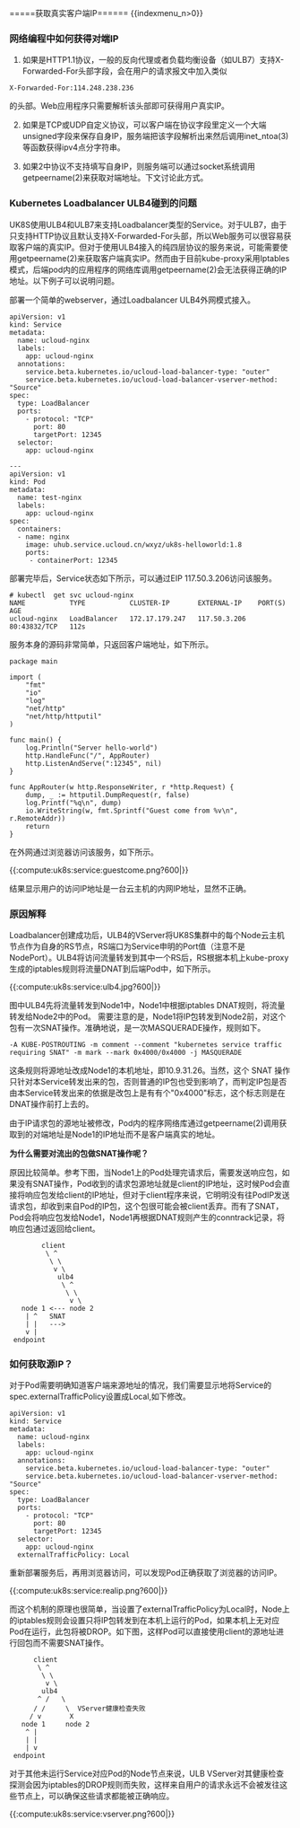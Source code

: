 =====获取真实客户端IP======
{{indexmenu_n>0}}


### 网络编程中如何获得对端IP

1.  如果是HTTP1.1协议，一般的反向代理或者负载均衡设备（如ULB7）支持X-Forwarded-For头部字段，会在用户的请求报文中加入类似
```
X-Forwarded-For:114.248.238.236
```
的头部。Web应用程序只需要解析该头部即可获得用户真实IP。

2.  如果是TCP或UDP自定义协议，可以客户端在协议字段里定义一个大端unsigned字段来保存自身IP，服务端把该字段解析出来然后调用inet_ntoa(3)等函数获得ipv4点分字符串。

3.  如果2中协议不支持填写自身IP，则服务端可以通过socket系统调用getpeername(2)来获取对端地址。下文讨论此方式。

### Kubernetes Loadbalancer ULB4碰到的问题

UK8S使用ULB4和ULB7来支持Loadbalancer类型的Service。对于ULB7，由于只支持HTTP协议且默认支持X-Forwarded-For头部，所以Web服务可以很容易获取客户端的真实IP。但对于使用ULB4接入的纯四层协议的服务来说，可能需要使用getpeername(2)来获取客户端真实IP。然而由于目前kube-proxy采用Iptables模式，后端pod内的应用程序的网络库调用getpeername(2)会无法获得正确的IP地址。以下例子可以说明问题。

部署一个简单的webserver，通过Loadbalancer ULB4外网模式接入。

```
apiVersion: v1
kind: Service
metadata:
  name: ucloud-nginx
  labels:
    app: ucloud-nginx
  annotations:
    service.beta.kubernetes.io/ucloud-load-balancer-type: "outer"
    service.beta.kubernetes.io/ucloud-load-balancer-vserver-method: "Source" 
spec:
  type: LoadBalancer
  ports:
    - protocol: "TCP"
      port: 80
      targetPort: 12345
  selector:
    app: ucloud-nginx

---
apiVersion: v1
kind: Pod
metadata:
  name: test-nginx
  labels:
    app: ucloud-nginx
spec:
  containers:
  - name: nginx
    image: uhub.service.ucloud.cn/wxyz/uk8s-helloworld:1.8
    ports:
     - containerPort: 12345

```

部署完毕后，Service状态如下所示，可以通过EIP 117.50.3.206访问该服务。
```
# kubectl  get svc ucloud-nginx
NAME           TYPE           CLUSTER-IP       EXTERNAL-IP    PORT(S)        AGE
ucloud-nginx   LoadBalancer   172.17.179.247   117.50.3.206   80:43832/TCP   112s

```

服务本身的源码非常简单，只返回客户端地址，如下所示。

```
package main

import (
	"fmt"
	"io"
	"log"
	"net/http"
	"net/http/httputil"
)

func main() {
	log.Println("Server hello-world")
	http.HandleFunc("/", AppRouter)
	http.ListenAndServe(":12345", nil)
}

func AppRouter(w http.ResponseWriter, r *http.Request) {
	dump, _ := httputil.DumpRequest(r, false)
	log.Printf("%q\n", dump)
	io.WriteString(w, fmt.Sprintf("Guest come from %v\n", r.RemoteAddr))
	return
}

```
在外网通过浏览器访问该服务，如下所示。

{{:compute:uk8s:service:guestcome.png?600|}}

结果显示用户的访问IP地址是一台云主机的内网IP地址，显然不正确。

### 原因解释

Loadbalancer创建成功后，ULB4的VServer将UK8S集群中的每个Node云主机节点作为自身的RS节点，RS端口为Service申明的Port值（注意不是NodePort）。ULB4将访问流量转发到其中一个RS后，RS根据本机上kube-proxy生成的iptables规则将流量DNAT到后端Pod中，如下所示。

{{:compute:uk8s:service:ulb4.jpg?600|}}

图中ULB4先将流量转发到Node1中，Node1中根据iptables DNAT规则，将流量转发给Node2中的Pod。
需要注意的是，Node1将IP包转发到Node2前，对这个包有一次SNAT操作。准确地说，是一次MASQUERADE操作，规则如下。

```
-A KUBE-POSTROUTING -m comment --comment "kubernetes service traffic requiring SNAT" -m mark --mark 0x4000/0x4000 -j MASQUERADE

```
这条规则将源地址改成Node1的本机地址，即10.9.31.26。当然，这个 SNAT 操作只针对本Service转发出来的包，否则普通的IP包也受到影响了，而判定IP包是否由本Service转发出来的依据是改包上是有有个"0x4000"标志，这个标志则是在DNAT操作前打上去的。

由于IP请求包的源地址被修改，Pod内的程序网络库通过getpeername(2)调用获取到的对端地址是Node1的IP地址而不是客户端真实的地址。

__为什么需要对流出的包做SNAT操作呢？__

原因比较简单。参考下图，当Node1上的Pod处理完请求后，需要发送响应包，如果没有SNAT操作，Pod收到的请求包源地址就是client的IP地址，这时候Pod会直接将响应包发给client的IP地址，但对于client程序来说，它明明没有往PodIP发送请求包，却收到来自Pod的IP包，这个包很可能会被client丢弃。而有了SNAT，Pod会将响应包发给Node1，Node1再根据DNAT规则产生的conntrack记录，将响应包通过返回给client。

```
        client
         \ ^
          \ \
           v \
            ulb4
             \ ^
              \ \
               v \
   node 1 <--- node 2    
    | ^   SNAT
    | |   --->
    v |
 endpoint

```

### 如何获取源IP？

对于Pod需要明确知道客户端来源地址的情况，我们需要显示地将Service的spec.externalTrafficPolicy设置成Local,如下修改。

```
apiVersion: v1
kind: Service
metadata:
  name: ucloud-nginx
  labels:
    app: ucloud-nginx
  annotations:
    service.beta.kubernetes.io/ucloud-load-balancer-type: "outer"
    service.beta.kubernetes.io/ucloud-load-balancer-vserver-method: "Source"
spec:
  type: LoadBalancer
  ports:
    - protocol: "TCP"
      port: 80
      targetPort: 12345
  selector:
    app: ucloud-nginx
  externalTrafficPolicy: Local 

```
重新部署服务后，再用浏览器访问，可以发现Pod正确获取了浏览器的访问IP。

{{:compute:uk8s:service:realip.png?600|}}

而这个机制的原理也很简单，当设置了externalTrafficPolicy为Local时，Node上的iptables规则会设置只将IP包转发到在本机上运行的Pod，如果本机上无对应Pod在运行，此包将被DROP。如下图，这样Pod可以直接使用client的源地址进行回包而不需要SNAT操作。

```
      client
       \ ^
        \ \
         v \ 
        ulb4
       ^ /   \
      / /     \  VServer健康检查失败
     / v       X
   node 1     node 2
    ^ |
    | |
    | v
 endpoint

```

对于其他未运行Service对应Pod的Node节点来说，ULB VServer对其健康检查探测会因为iptables的DROP规则而失败，这样来自用户的请求永远不会被发往这些节点上，可以确保这些请求都能被正确响应。

{{:compute:uk8s:service:vserver.png?600|}}